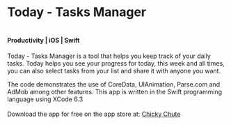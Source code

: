 <h1>Today - Tasks Manager<h1>
<h4>Productivity | iOS | Swift</h4>

<p>
Today - Tasks Manager is a tool that helps you keep track of your daily tasks.
Today helps you see your progress for today, this week and all times, you can also 
select tasks from your list and share it with anyone you want.

The code demonstrates the use of CoreData, UIAnimation, Parse.com and AdMob among other features.
This app is written in the Swift programming language using XCode 6.3
<br><br>
Download the app for free on the app store at:
<a href="https://itunes.apple.com/us/app/chicky-chute/id511456133?mt=8">Chicky Chute</a>
</p>
